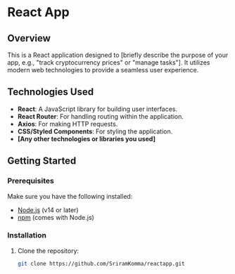 # React App

## Overview

This is a React application designed to [briefly describe the purpose of your app, e.g., "track cryptocurrency prices" or "manage tasks"]. It utilizes modern web technologies to provide a seamless user experience.



## Technologies Used

- **React**: A JavaScript library for building user interfaces.
- **React Router**: For handling routing within the application.
- **Axios**: For making HTTP requests.
- **CSS/Styled Components**: For styling the application.
- **[Any other technologies or libraries you used]**

## Getting Started

### Prerequisites

Make sure you have the following installed:

- [Node.js](https://nodejs.org/) (v14 or later)
- [npm](https://www.npmjs.com/) (comes with Node.js)

### Installation

1. Clone the repository:
   ```bash
   git clone https://github.com/SriramKomma/reactapp.git

